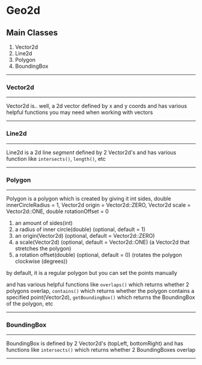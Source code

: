 # Geo2d

## Main Classes

 1. Vector2d
 2. Line2d
 3. Polygon
 4. BoundingBox
 ---
 
 ### Vector2d
 ---
 
 Vector2d is.. well, a 2d vector defined by x and y coords and has various helpful functions you may need when working with vectors
 
 ---
 ### Line2d
---
 
 Line2d is a 2d line *segment* defined by 2 Vector2d's and has various function like `intersects()`, `length()`, etc

---
### Polygon
---
Polygon is a polygon which is created by giving it 
int sides, double innerCircleRadius = 1, Vector2d origin = Vector2d::ZERO, Vector2d scale = Vector2d::ONE, double rotationOffset = 0

 1. an amount of sides(int)
 2. a radius of inner circle(double) (optional, default = 1)
 3. an origin(Vector2d) (optional, default = Vector2d::ZERO)
 4. a scale(Vector2d) (optional, default = Vector2d::ONE) (a Vector2d that stretches the polygon)
 5. a rotation offset(double) (optional, default = 0) (rotates the polygon clockwise (degrees)) 

 by default, it is a regular polygon but you can set the points manually

 and has various helpful functions like
 `overlaps()` which returns whether 2 polygons overlap,
 `contains()` which returns whether the polygon contains a specified point(Vector2d),
 `getBoundingBox()` which returns the BoundingBox of the polygon,
 etc
 
 ---
### BoundingBox
---
BoundingBox is defined by 2 Vector2d's (topLeft, bottomRight) and has functions like
`intersects()` which returns whether 2 BoundingBoxes overlap

---

